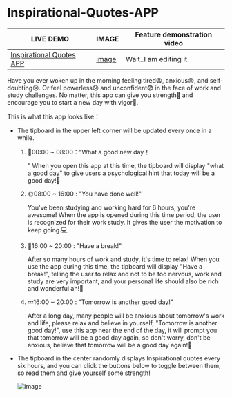# Inspirational-Quotes-APP

| LIVE DEMO                                                    | IMAGE                                                        | Feature demonstration video |
| ------------------------------------------------------------ | ------------------------------------------------------------ | --------------------------- |
| [Inspirational Quotes APP](https://inspirationalquotesmr.netlify.app/) | [image](https://github.com/maronggithub/Inspirational-Quotes-APP/blob/main/document/image.png) | Wait..I am editing it.      |

Have you ever woken up in the morning feeling tired:tired_face:, anxious:worried:, and self-doubting:cry:. Or feel powerless:disappointed: and unconfident:fearful: in the face of work and study challenges. No matter, this app can give you strength:muscle: and encourage you to start a new day with vigor:star2:.

This is what this app looks like：

- The tipboard in the upper left corner will be updated every once in a while.

  1. :city_sunrise:00:00 ~ 08:00：“What a good new day！

     ” When you open this app at this time, the tipboard will display "what a good day" to give users a psychological hint that today will be a good day!:tada:

  2. :sun_with_face:08:00 ~ 16:00 : "You have done well!"

     You've been studying and working hard for 6 hours, you're awesome! When the app is opened during this time period, the user is recognized for their work study. It gives the user the motivation to keep going.:computer:

  3. :sunrise:16:00 ~ 20:00 : "Have a break!"

     After so many hours of work and study, it's time to relax! When you use the app during this time, the  tipboard  will display "Have a break!", telling the user to relax and not to be too nervous, work and study are very important, and your personal life should also be rich and wonderful ah!:beer:

  4. :zzz:16:00 ~ 20:00 : "Tomorrow is another good day!"

     After a long day, many people will be anxious about tomorrow's work and life, please relax and believe in yourself, "Tomorrow is another good day!", use this app near the end of the day, it will prompt you that tomorrow will be a good day again, so don't worry, don't be anxious, believe that tomorrow will be a good day again!:rainbow:

- The tipboard in the center randomly displays Inspirational quotes every six hours, and you can click the buttons below to toggle between them, so read them and give yourself some strength!

  ![image](https://github.com/maronggithub/Inspirational-Quotes-APP/blob/main/document/image.png)

  

